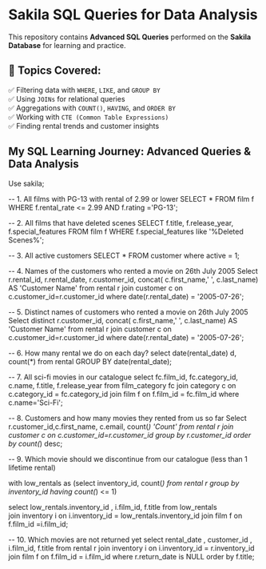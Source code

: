 # Sakila SQL Queries for Data Analysis

This repository contains **Advanced SQL Queries** performed on the **Sakila Database** for learning and practice.

## 📌 Topics Covered:
✅ Filtering data with `WHERE`, `LIKE`, and `GROUP BY`  
✅ Using `JOINs` for relational queries  
✅ Aggregations with `COUNT()`, `HAVING`, and `ORDER BY`  
✅ Working with `CTE (Common Table Expressions)`  
✅ Finding rental trends and customer insights  

## My SQL Learning Journey: Advanced Queries & Data Analysis

Use sakila;

-- 1. All films with PG-13 with rental of 2.99 or lower
SELECT * FROM film f
WHERE f.rental_rate <= 2.99
AND f.rating ='PG-13';

-- 2. All films that have deleted scenes
SELECT f.title, f.release_year, f.special_features
FROM film f
WHERE f.special_features like '%Deleted Scenes%';

-- 3. All active customers
SELECT * FROM customer
where active = 1;

-- 4. Names of the customers who rented a movie on 26th July 2005
Select r.rental_id, r.rental_date, r.customer_id,
concat( c.first_name,' ',  c.last_name) AS 'Customer Name' from rental r
join customer c on c.customer_id=r.customer_id
where date(r.rental_date) = '2005-07-26';

-- 5. Distinct names of customers who rented a movie on 26th July 2005
Select distinct r.customer_id, 
concat( c.first_name,' ',  c.last_name) AS 'Customer Name' from rental r
join customer c on c.customer_id=r.customer_id
where date(r.rental_date) = '2005-07-26';


-- 6. How many rental we do on each day?
select date(rental_date) d, count(*) 
from rental
GROUP BY date(rental_date);


-- 7. All sci-fi movies in our catalogue
select fc.film_id, fc.category_id, c.name, f.title, f.release_year from film_category fc
join category c  on c.category_id = fc.category_id
join film f on f.film_id = fc.film_id
where c.name='Sci-Fi';

-- 8. Customers and how many movies they rented from us so far
Select r.customer_id,c.first_name, c.email, count(*) 'Count'
from rental r
join customer c on c.customer_id=r.customer_id
group by r.customer_id
order by count(*) desc;

-- 9. Which movie should we discontinue from our catalogue (less than 1 lifetime rental)

with low_rentals as 
(select inventory_id, count(*) 
from rental r
group by inventory_id
having count(*) <= 1)

select  low_rentals.inventory_id , i.film_id, f.title
from low_rentals  
join inventory i on i.inventory_id = low_rentals.inventory_id 
join film f on f.film_id =i.film_id;

-- 10. Which movies are not returned yet
select rental_date , customer_id , i.film_id,  f.title
from rental r 
join inventory i on i.inventory_id = r.inventory_id
join film f on f.film_id = i.film_id
where r.return_date is NULL
order by f.title;

